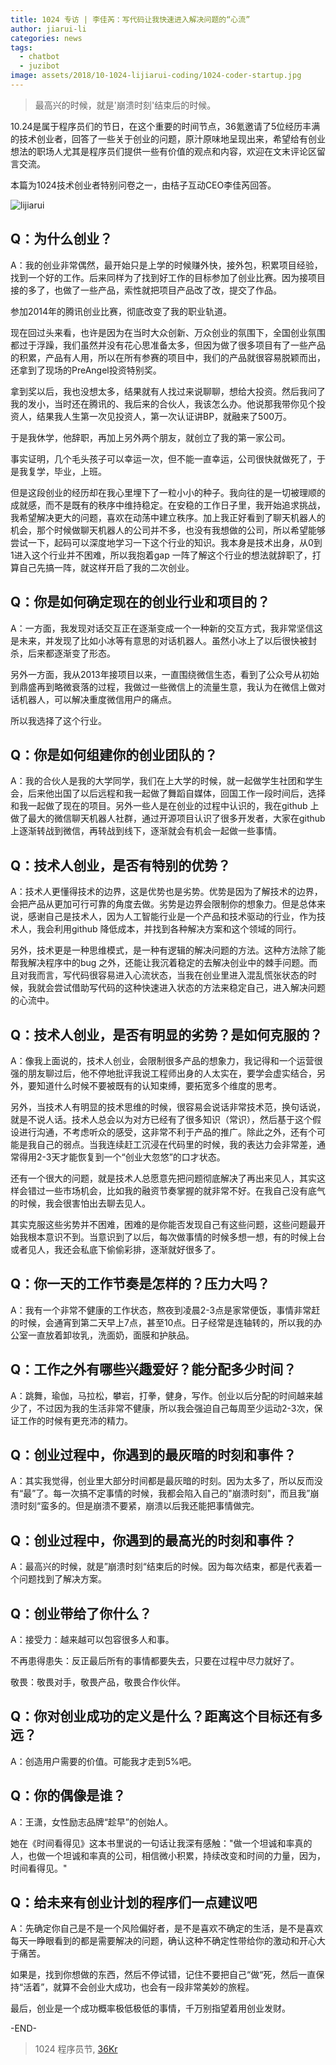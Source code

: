 ```yaml
---
title: 1024 专访 | 李佳芮：写代码让我快速进入解决问题的“心流”
author: jiarui-li
categories: news
tags:
  - chatbot
  - juzibot
image: assets/2018/10-1024-lijiarui-coding/1024-coder-startup.jpg
---
```


> 最高兴的时候，就是'崩溃时刻'结束后的时候。

10.24是属于程序员们的节日，在这个重要的时间节点，36氪邀请了5位经历丰满的技术创业者，回答了一些关于创业的问题，原汁原味地呈现出来，希望给有创业想法的职场人尤其是程序员们提供一些有价值的观点和内容，欢迎在文末评论区留言交流。

本篇为1024技术创业者特别问卷之一，由桔子互动CEO李佳芮回答。

![lijiarui](/assets/2018/10-1024-lijiarui-coding/lijiarui.jpg)

## Q：为什么创业？

A：我的创业非常偶然，最开始只是上学的时候赚外快，接外包，积累项目经验，找到一个好的工作。后来同样为了找到好工作的目标参加了创业比赛。因为接项目接的多了，也做了一些产品，索性就把项目产品改了改，提交了作品。

参加2014年的腾讯创业比赛，彻底改变了我的职业轨道。

现在回过头来看，也许是因为在当时大众创新、万众创业的氛围下，全国创业氛围都过于浮躁，我们虽然并没有花心思准备太多，但因为做了很多项目有了一些产品的积累，产品有人用，所以在所有参赛的项目中，我们的产品就很容易脱颖而出，还拿到了现场的PreAngel投资特别奖。

拿到奖以后，我也没想太多，结果就有人找过来说聊聊，想给大投资。然后我问了我的发小，当时还在腾讯的、我后来的合伙人，我该怎么办。他说那我带你见个投资人，结果我人生第一次见投资人，第一次认证讲BP，就融来了500万。

于是我休学，他辞职，再加上另外两个朋友，就创立了我的第一家公司。

事实证明，几个毛头孩子可以幸运一次，但不能一直幸运，公司很快就做死了，于是我复学，毕业，上班。

但是这段创业的经历却在我心里埋下了一粒小小的种子。我向往的是一切被理顺的成就感，而不是既有的秩序中维持稳定。在安稳的工作日子里，我开始追求挑战，我希望解决更大的问题，喜欢在动荡中建立秩序。加上我正好看到了聊天机器人的机会，那个时候做聊天机器人的公司并不多，也没有我想做的公司，所以希望能够尝试一下，起码可以深度地学习一下这个行业的知识。我本身是技术出身，从0到1进入这个行业并不困难，所以我抱着gap 一阵了解这个行业的想法就辞职了，打算自己先搞一阵，就这样开启了我的二次创业。

## Q：你是如何确定现在的创业行业和项目的？

A：一方面，我发现对话交互正在逐渐变成一个一种新的交互方式，我非常坚信这是未来，并发现了比如小冰等有意思的对话机器人。虽然小冰上了以后很快被封杀，后来都逐渐变了形态。

另外一方面，我从2013年接项目以来，一直围绕微信生态，看到了公众号从初始到鼎盛再到略微衰落的过程，我做过一些微信上的流量生意，我认为在微信上做对话机器人，可以解决重度微信用户的痛点。

所以我选择了这个行业。

## Q：你是如何组建你的创业团队的？

A：我的合伙人是我的大学同学，我们在上大学的时候，就一起做学生社团和学生会，后来他出国了以后远程和我一起做了舞蹈自媒体，回国工作一段时间后，选择和我一起做了现在的项目。另外一些人是在创业的过程中认识的，我在github 上做了最大的微信聊天机器人社群，通过开源项目认识了很多开发者，大家在github上逐渐转战到微信，再转战到线下，逐渐就会有机会一起做一些事情。

## Q：技术人创业，是否有特别的优势？

A：技术人更懂得技术的边界，这是优势也是劣势。优势是因为了解技术的边界，会把产品从更加可行可靠的角度去做。劣势是边界会限制你的想象力。但是总体来说，感谢自己是技术人，因为人工智能行业是一个产品和技术驱动的行业，作为技术人，我会利用github 降低成本，并找到各种解决方案和这个领域的同行。

另外，技术更是一种思维模式，是一种有逻辑的解决问题的方法。这种方法除了能帮我解决程序中的bug 之外，还能让我沉着稳定的去解决创业中的棘手问题。而且对我而言，写代码很容易进入心流状态，当我在创业里进入混乱慌张状态的时候，我就会尝试借助写代码的这种快速进入状态的方法来稳定自己，进入解决问题的心流中。

## Q：技术人创业，是否有明显的劣势？是如何克服的？

A：像我上面说的，技术人创业，会限制很多产品的想象力，我记得和一个运营很强的朋友聊过后，他不停地批评我说工程师出身的人太实在，要学会虚实结合，另外，要知道什么时候不要被既有的认知束缚，要拓宽多个维度的思考。

另外，当技术人有明显的技术思维的时候，很容易会说话非常技术范，换句话说，就是不说人话。技术人总会以为对方已经有了很多知识（常识），然后基于这个假设进行沟通，不考虑听众的感受，这非常不利于产品的推广。除此之外，还有个可能是我自己的弱点。当我连续赶工沉浸在代码里的时候，我的表达力会非常差，通常得用2-3天才能恢复到一个“创业大忽悠”的口才状态。

还有一个很大的问题，就是技术人总愿意先把问题彻底解决了再出来见人，其实这样会错过一些市场机会，比如我的融资节奏掌握的就非常不好。在我自己没有底气的时候，我会很害怕出去聊去见人。

其实克服这些劣势并不困难，困难的是你能否发现自己有这些问题，这些问题最开始我根本意识不到。当意识到了以后，每次做事情的时候多想一想，有的时候上台或者见人，我还会私底下偷偷彩排，逐渐就好很多了。

## Q：你一天的工作节奏是怎样的？压力大吗？

A：我有一个非常不健康的工作状态，熬夜到凌晨2-3点是家常便饭，事情非常赶的时候，会通宵到第二天早上7点，甚至10点。日子经常是连轴转的，所以我的办公室一直放着卸妆乳，洗面奶，面膜和护肤品。

## Q：工作之外有哪些兴趣爱好？能分配多少时间？

A：跳舞，瑜伽，马拉松，攀岩，打拳，健身，写作。创业以后分配的时间越来越少了，不过因为我的生活非常不健康，所以我会强迫自己每周至少运动2-3次，保证工作的时候有更充沛的精力。

## Q：创业过程中，你遇到的最灰暗的时刻和事件？

A：其实我觉得，创业里大部分时间都是最灰暗的时刻。因为太多了，所以反而没有“最”了。每一次搞不定事情的时候，我都会陷入自己的"崩溃时刻"，而且我”崩溃时刻“蛮多的。但是崩溃不要紧，崩溃以后我还能把事情做完。

## Q：创业过程中，你遇到的最高光的时刻和事件？

A：最高兴的时候，就是”崩溃时刻“结束后的时候。因为每次结束，都是代表着一个问题找到了解决方案。

## Q：创业带给了你什么？

A：接受力：越来越可以包容很多人和事。

不再患得患失：反正最后所有的事情都要失去，只要在过程中尽力就好了。

敬畏：敬畏对手，敬畏产品，敬畏合作伙伴。

## Q：你对创业成功的定义是什么？距离这个目标还有多远？

A：创造用户需要的价值。可能我才走到5%吧。

## Q：你的偶像是谁？

A：王潇，女性励志品牌“趁早”的创始人。

她在《时间看得见》这本书里说的一句话让我深有感触："做一个坦诚和率真的人，也做一个坦诚和率真的公司，相信微小积累，持续改变和时间的力量，因为，时间看得见。"

## Q：给未来有创业计划的程序们一点建议吧

A：先确定你自己是不是一个风险偏好者，是不是喜欢不确定的生活，是不是喜欢每天一睁眼看到的都是需要解决的问题，确认这种不确定性带给你的激动和开心大于痛苦。

如果是，找到你想做的东西，然后不停试错，记住不要把自己“做“死，然后一直保持“活着”，就算不会创业大成功，也会有一段非常美妙的旅程。

最后，创业是一个成功概率极低极低的事情，千万别指望着用创业发财。

-END-

> 1024 程序员节, [36Kr](https://36kr.com/p/5157138)

